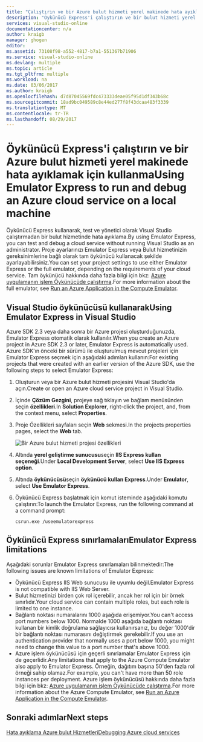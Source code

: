 ```yaml
---
title: "Çalıştırın ve bir Azure bulut hizmeti yerel makinede hata ayıklamak için emulator Express kullanarak | Microsoft Docs"
description: "Öykünücü Express'i çalıştırın ve bir bulut hizmeti yerel makinede hata ayıklamak için kullanma"
services: visual-studio-online
documentationcenter: n/a
author: kraigb
manager: ghogen
editor: 
ms.assetid: 73108f98-a552-4817-b7a1-551367b71906
ms.service: visual-studio-online
ms.devlang: multiple
ms.topic: article
ms.tgt_pltfrm: multiple
ms.workload: na
ms.date: 03/06/2017
ms.author: kraigb
ms.openlocfilehash: d7d87045569fdc473333deae05f95d1df343b68c
ms.sourcegitcommit: 18ad9bc049589c8e44ed277f8f43dcaa483f3339
ms.translationtype: MT
ms.contentlocale: tr-TR
ms.lasthandoff: 08/29/2017
---
```

# <a name="using-emulator-express-to-run-and-debug-an-azure-cloud-service-on-a-local-machine"></a><span data-ttu-id="3b1d9-103">Öykünücü Express'i çalıştırın ve bir Azure bulut hizmeti yerel makinede hata ayıklamak için kullanma</span><span class="sxs-lookup"><span data-stu-id="3b1d9-103">Using Emulator Express to run and debug an Azure cloud service on a local machine</span></span>
<span data-ttu-id="3b1d9-104">Öykünücü Express kullanarak, test ve yönetici olarak Visual Studio çalıştırmadan bir bulut hizmetinde hata ayıklama.</span><span class="sxs-lookup"><span data-stu-id="3b1d9-104">By using Emulator Express, you can test and debug a cloud service without running Visual Studio as an administrator.</span></span> <span data-ttu-id="3b1d9-105">Proje ayarlarınızı Emulator Express veya Bulut hizmetinizin gereksinimlerine bağlı olarak tam öykünücü kullanacak şekilde ayarlayabilirsiniz.</span><span class="sxs-lookup"><span data-stu-id="3b1d9-105">You can set your project settings to use either Emulator Express or the full emulator, depending on the requirements of your cloud service.</span></span> <span data-ttu-id="3b1d9-106">Tam öykünücü hakkında daha fazla bilgi için bkz: [Azure uygulamanın işlem Öykünücüde çalıştırma](storage/common/storage-use-emulator.md).</span><span class="sxs-lookup"><span data-stu-id="3b1d9-106">For more information about the full emulator, see [Run an Azure Application in the Compute Emulator](storage/common/storage-use-emulator.md).</span></span>

## <a name="using-emulator-express-in-visual-studio"></a><span data-ttu-id="3b1d9-107">Visual Studio öykünücüsü kullanarak</span><span class="sxs-lookup"><span data-stu-id="3b1d9-107">Using Emulator Express in Visual Studio</span></span>
<span data-ttu-id="3b1d9-108">Azure SDK 2.3 veya daha sonra bir Azure projesi oluşturduğunuzda, Emulator Express otomatik olarak kullanılır.</span><span class="sxs-lookup"><span data-stu-id="3b1d9-108">When you create an Azure project in Azure SDK 2.3 or later, Emulator Express is automatically used.</span></span> <span data-ttu-id="3b1d9-109">Azure SDK'ın önceki bir sürümü ile oluşturulmuş mevcut projeleri için Emulator Express seçmek için aşağıdaki adımları kullanın:</span><span class="sxs-lookup"><span data-stu-id="3b1d9-109">For existing projects that were created with an earlier version of the Azure SDK, use the following steps to select Emulator Express:</span></span>

1. <span data-ttu-id="3b1d9-110">Oluşturun veya bir Azure bulut hizmeti projesini Visual Studio'da açın.</span><span class="sxs-lookup"><span data-stu-id="3b1d9-110">Create or open an Azure cloud service project in Visual Studio.</span></span>

1. <span data-ttu-id="3b1d9-111">İçinde **Çözüm Gezgini**, projeye sağ tıklayın ve bağlam menüsünden seçin **özellikleri**.</span><span class="sxs-lookup"><span data-stu-id="3b1d9-111">In **Solution Explorer**, right-click the project, and, from the context menu, select **Properties**.</span></span>

1. <span data-ttu-id="3b1d9-112">Proje Özellikleri sayfaları seçin **Web** sekmesi.</span><span class="sxs-lookup"><span data-stu-id="3b1d9-112">In the projects properties pages, select the **Web** tab.</span></span>

    ![Bir Azure bulut hizmeti projesi özellikleri](./media/vs-azure-tools-emulator-express-debug-run/web-properties.png)

1. <span data-ttu-id="3b1d9-114">Altında **yerel geliştirme sunucusu**seçin **IIS Express kullan seçeneği**.</span><span class="sxs-lookup"><span data-stu-id="3b1d9-114">Under **Local Development Server**, select **Use IIS Express option**.</span></span>

1. <span data-ttu-id="3b1d9-115">Altında **öykünücüsü**seçin **öykünücü kullan Express**.</span><span class="sxs-lookup"><span data-stu-id="3b1d9-115">Under **Emulator**, select **Use Emulator Express**.</span></span>
   
1. <span data-ttu-id="3b1d9-116">Öykünücü Express başlatmak için komut isteminde aşağıdaki komutu çalıştırın:</span><span class="sxs-lookup"><span data-stu-id="3b1d9-116">To launch the Emulator Express, run the following command at a command prompt:</span></span> 

    ```
    csrun.exe /useemulatorexpress
    ```

## <a name="emulator-express-limitations"></a><span data-ttu-id="3b1d9-117">Öykünücü Express sınırlamaları</span><span class="sxs-lookup"><span data-stu-id="3b1d9-117">Emulator Express limitations</span></span>
<span data-ttu-id="3b1d9-118">Aşağıdaki sorunlar Emulator Express sınırlamaları bilinmektedir:</span><span class="sxs-lookup"><span data-stu-id="3b1d9-118">The following issues are known limitations of Emulator Express:</span></span> 

- <span data-ttu-id="3b1d9-119">Öykünücü Express IIS Web sunucusu ile uyumlu değil.</span><span class="sxs-lookup"><span data-stu-id="3b1d9-119">Emulator Express is not compatible with IIS Web Server.</span></span>
- <span data-ttu-id="3b1d9-120">Bulut hizmetinizi birden çok rol içerebilir, ancak her rol için bir örnek sınırlıdır.</span><span class="sxs-lookup"><span data-stu-id="3b1d9-120">Your cloud service can contain multiple roles, but each role is limited to one instance.</span></span>
- <span data-ttu-id="3b1d9-121">Bağlantı noktası numaralarını 1000 aşağıda erişemiyor.</span><span class="sxs-lookup"><span data-stu-id="3b1d9-121">You can't access port numbers below 1000.</span></span> <span data-ttu-id="3b1d9-122">Normalde 1000 aşağıda bağlantı noktası kullanan bir kimlik doğrulama sağlayıcısı kullanırsanız, bu değer 1000'dir bir bağlantı noktası numarasını değiştirmek gerekebilir.</span><span class="sxs-lookup"><span data-stu-id="3b1d9-122">If you use an authentication provider that normally uses a port below 1000, you might need to change this value to a port number that's above 1000.</span></span>
- <span data-ttu-id="3b1d9-123">Azure işlem öykünücüsü için geçerli sınırlamalar Emulator Express için de geçerlidir.</span><span class="sxs-lookup"><span data-stu-id="3b1d9-123">Any limitations that apply to the Azure Compute Emulator also apply to Emulator Express.</span></span> <span data-ttu-id="3b1d9-124">Örneğin, dağıtım başına 50'den fazla rol örneği sahip olamaz.</span><span class="sxs-lookup"><span data-stu-id="3b1d9-124">For example, you can't have more than 50 role instances per deployment.</span></span> <span data-ttu-id="3b1d9-125">Azure işlem öykünücüsü hakkında daha fazla bilgi için bkz: [Azure uygulamanın işlem Öykünücüde çalıştırma](http://go.microsoft.com/fwlink/p/?LinkId=623050).</span><span class="sxs-lookup"><span data-stu-id="3b1d9-125">For more information about the Azure Compute Emulator, see [Run an Azure Application in the Compute Emulator](http://go.microsoft.com/fwlink/p/?LinkId=623050).</span></span>

## <a name="next-steps"></a><span data-ttu-id="3b1d9-126">Sonraki adımlar</span><span class="sxs-lookup"><span data-stu-id="3b1d9-126">Next steps</span></span>
[<span data-ttu-id="3b1d9-127">Hata ayıklama Azure bulut Hizmetleri</span><span class="sxs-lookup"><span data-stu-id="3b1d9-127">Debugging Azure cloud services</span></span>](https://msdn.microsoft.com/library/azure/ee405479.aspx)

